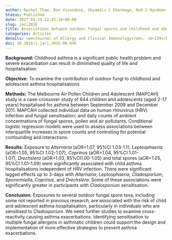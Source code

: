 ```yaml
---
author: Rachel Tham, Don Vicendese, Shyamali C Dharmage, Rob J Hyndman, Ed Newbigin, Emma Lewis, Molly O'Sullivan, Adrian J Lowe, Philip Taylor, Philip Bardin, Mimi L Tang, Michael J Abramson, Bircan Erbas.
Status: Published
date: 2017-01-31 22:43:18+00:00
slug: jaci2016
title: Associations between outdoor fungal spores and childhood and adolescent asthma hospitalisations
categories: Articles
details: <em>Journal of Allergy and Clinical Immunology</em>, <b>139</b>(4), 1140–1147.e4
doi: 10.1016/j.jaci.2016.06.046
---
```


**Background:** Childhood asthma is a significant public health problem and severe exacerbation can result in diminished quality of life and hospitalisation.

**Objective:** To examine the contribution of outdoor fungi to childhood and adolescent asthma hospitalisations

**Methods:** The Melbourne Air Pollen Children and Adolescent (MAPCAH) study is a case-crossover study of 644 children and adolescents (aged 2-17 years) hospitalised for asthma between September 2009 and December 2011. MAPCAH collected individual data on human rhinovirus (HRV) infection and fungal sensitisation; and daily counts of ambient concentrations of fungal spores, pollen and air pollutants. Conditional logistic regression models were used to assess associations between interquartile increases in spore counts and controlling for potential confounding and interactions.

**Results:** Exposure to _Alternaria_ (aOR=1.07, 95%CI 1.03-1.11, _Leptosphaeria_ (aOR=1.05, 95%CI 1.02-1.07), _Coprinus_ (aOR=1.04, 95%CI 1.01-1.07), _Drechslera_ (aOR=1.03, 95%CI1.00-1.05) and total spores (aOR=1.05, 95%CI 1.01-1.09) were significantly associated with child asthma hospitalisations independent of HRV infection. There were significant lagged effects up to 3-days with _Alternaria_, _Leptosphaeria_, _Cladosporium_, _Sporormiella_, _Coprinus_, and _Drechslera_. Some of these associations were significantly greater in participants with _Cladosporium_ sensitisation.

**Conclusion:** Exposures to several outdoor fungal spore taxa, including some not reported in previous research, are associated with the risk of child and adolescent asthma hospitalisation, particularly in individuals who are sensitised to _Cladosporium_. We need further studies to examine cross-reactivity causing asthma exacerbations. Identifying sensitisation to multiple fungal allergens in asthmatic children could support the design and implementation of more effective strategies to prevent asthma exacerbations.
